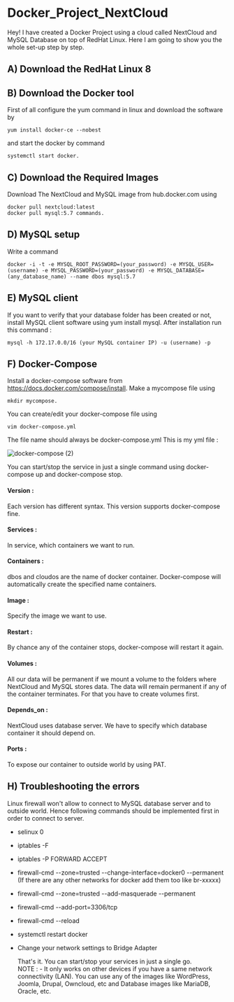 # Docker_Project_NextCloud
Hey! I have created a Docker Project using a cloud called NextCloud and MySQL Database on top of RedHat Linux. Here I am  going to show you the whole set-up step by step. 
 ## A) Download the RedHat Linux 8
 ## B) Download the Docker tool
First of all configure the yum command in linux and download the software by 
        
    yum install docker-ce --nobest 
and start the docker by command 

    systemctl start docker.
 ## C) Download the Required Images
Download The NextCloud and MySQL image from hub.docker.com using 
    
    docker pull nextcloud:latest
    docker pull mysql:5.7 commands.
 ## D) MySQL setup
Write a command 

    docker -i -t -e MYSQL_ROOT_PASSWORD=(your_password) -e MYSQL_USER=(username) -e MYSQL_PASSWORD=(your_password) -e MYSQL_DATABASE=       (any_database_name) --name dbos mysql:5.7
 ## E) MySQL client
If you want to verify that your database folder has been created or not, install MySQL client software using yum install mysql. After installation run this command : 
   
    mysql -h 172.17.0.0/16 (your MySQL container IP) -u (username) -p
 ## F) Docker-Compose
Install a docker-compose software from https://docs.docker.com/compose/install. 
Make a mycompose file using 

    mkdir mycompose. 
You can create/edit your docker-compose file using 
    
    vim docker-compose.yml
The file name should always be docker-compose.yml
This is my yml file :
      
![docker-compose (2)](https://user-images.githubusercontent.com/58370459/80699329-68534980-8af9-11ea-8917-89e1176fa03c.jpg)

You can start/stop the service in just a single command using docker-compose up and docker-compose stop. 
   #### Version :
Each version has different syntax. This version supports docker-compose fine. 
   #### Services : 
In service, which containers we want to run.
   #### Containers :
dbos and cloudos are the name of docker container. Docker-compose will automatically create the specified name containers.
   ####  Image : 
Specify the image we want to use.
   #### Restart :
By chance any of the container stops, docker-compose will restart it again.
   #### Volumes : 
All our data will be permanent if we mount a volume to the folders where NextCloud and MySQL stores data. The data will remain permanent if any of the container terminates. For that you have to create volumes first. 
   #### Depends_on : 
NextCloud uses database server. We have to specify which database container it should depend on.
   #### Ports : 
To expose our container to outside world by using PAT.
   
   ## H) Troubleshooting the errors
Linux firewall won't allow to connect to MySQL database server and to outside world. Hence following commands should be implemented first in order to connect to server.
- selinux 0
- iptables -F
- iptables -P FORWARD ACCEPT
- firewall-cmd --zone=trusted --change-interface=docker0 --permanent (If there are any other networks for docker add them too like br-xxxxx)
- firewall-cmd --zone=trusted --add-masquerade --permanent
- firewall-cmd --add-port=3306/tcp
- firewall-cmd --reload
- systemctl restart docker
- Change your network settings to Bridge Adapter
         
   That's it. You can start/stop your services in just a single go.  
             NOTE : - It only works on other devices if you have a same network connectivity (LAN). You can use any of the images like WordPress, Joomla, Drupal, Owncloud, etc and Database images like MariaDB, Oracle, etc.
